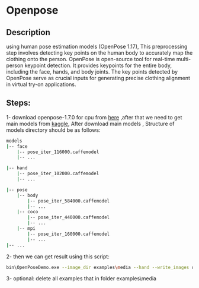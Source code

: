 # Openpose
## Description
using human pose estimation models (OpenPose 1.17), This preprocessing step involves detecting key points on the human body to accurately map the clothing onto the person.
OpenPose is open-source tool for real-time multi-person keypoint detection. It provides keypoints for the entire body, including the face, hands, and body joints. The key points detected by OpenPose serve as crucial inputs for generating precise clothing alignment in virtual try-on applications. 

## Steps:
1- download openpose-1.7.0 for cpu from <a href="https://github.com/CMU-Perceptual-Computing-Lab/openpose/releases" target="_blank">here</a> ,after that we need to get main models from <a href="https://www.kaggle.com/datasets/changethetuneman/openpose-model?resource=download" target="_blank">kaggle</a>, After download main models , Structure of models directory should be as follows:

```bash
models
|-- face 
    |-- pose_iter_116000.caffemodel
    |-- ...

|-- hand
    |-- pose_iter_102000.caffemodel
    |-- ...

|-- pose
    |-- body
        |-- pose_iter_584000.caffemodel
        |-- ...
    |-- coco
        |-- pose_iter_440000.caffemodel
        |-- ...
    |-- mpi
        |-- pose_iter_160000.caffemodel
        |-- ...
|-- ...
```

2- then we can get result using this script:
```bash
bin\OpenPoseDemo.exe --image_dir examples\media --hand --write_images output\ --write_json output\ --disable_blending
```
3- optional: delete all examples that in folder examples\media
